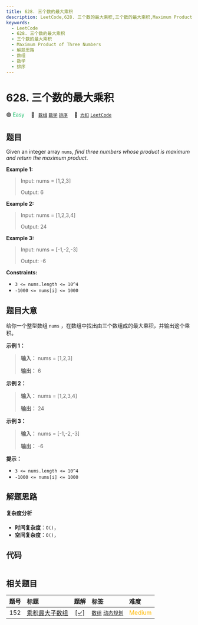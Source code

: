 ```yaml
---
title: 628. 三个数的最大乘积
description: LeetCode,628. 三个数的最大乘积,三个数的最大乘积,Maximum Product of Three Numbers,解题思路,数组,数学,排序
keywords:
  - LeetCode
  - 628. 三个数的最大乘积
  - 三个数的最大乘积
  - Maximum Product of Three Numbers
  - 解题思路
  - 数组
  - 数学
  - 排序
---
```


# 628. 三个数的最大乘积

🟢 <font color=#15bd66>Easy</font>&emsp; 🔖&ensp; [`数组`](/tag/array.md) [`数学`](/tag/math.md) [`排序`](/tag/sorting.md)&emsp; 🔗&ensp;[`力扣`](https://leetcode.cn/problems/maximum-product-of-three-numbers) [`LeetCode`](https://leetcode.com/problems/maximum-product-of-three-numbers)

## 题目

Given an integer array `nums`, _find three numbers whose product is maximum
and return the maximum product_.



**Example 1:**

> Input: nums = [1,2,3]
> 
> Output: 6

**Example 2:**

> Input: nums = [1,2,3,4]
> 
> Output: 24

**Example 3:**

> Input: nums = [-1,-2,-3]
> 
> Output: -6

**Constraints:**

  * `3 <= nums.length <= 10^4`
  * `-1000 <= nums[i] <= 1000`


## 题目大意

给你一个整型数组 `nums` ，在数组中找出由三个数组成的最大乘积，并输出这个乘积。

**示例 1：**

> 
> 
> 
> 
> 
> **输入：** nums = [1,2,3]
> 
> **输出：** 6
> 
> 

**示例 2：**

> 
> 
> 
> 
> 
> **输入：** nums = [1,2,3,4]
> 
> **输出：** 24
> 
> 

**示例 3：**

> 
> 
> 
> 
> 
> **输入：** nums = [-1,-2,-3]
> 
> **输出：** -6
> 
> 

**提示：**

  * `3 <= nums.length <= 10^4`
  * `-1000 <= nums[i] <= 1000`


## 解题思路

#### 复杂度分析

- **时间复杂度**：`O()`，
- **空间复杂度**：`O()`，

## 代码

```javascript

```

## 相关题目

<!-- prettier-ignore -->
| 题号 | 标题 | 题解 | 标签 | 难度 |
| :------: | :------ | :------: | :------ | :------ |
| 152 | [乘积最大子数组](https://leetcode.com/problems/maximum-product-subarray) | [[✓]](/problem/0152.md) |  [`数组`](/tag/array.md) [`动态规划`](/tag/dynamic-programming.md) | <font color=#ffb800>Medium</font> |